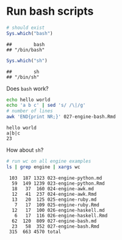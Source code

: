 # Run bash scripts


```r
# should exist
Sys.which("bash")
```

```
##        bash 
## "/bin/bash"
```

```r
Sys.which("sh")
```

```
##        sh 
## "/bin/sh"
```


Does `bash` work?


```bash
echo hello world
echo 'a b c' | sed 's/ /\|/g'
# number of lines
awk 'END{print NR;}' 027-engine-bash.Rmd
```

```
hello world
a|b|c
23
```


How about `sh`?


```sh
# run wc on all engine examples
ls | grep engine | xargs wc
```

```
 103  187 1323 023-engine-python.md
  59  149 1239 023-engine-python.Rmd
  18   37  160 024-engine-awk.md
  12   41  237 024-engine-awk.Rmd
  13   20  125 025-engine-ruby.md
   7   17  109 025-engine-ruby.Rmd
  12   17  100 026-engine-haskell.md
   6   17  116 026-engine-haskell.Rmd
  62  120  809 027-engine-bash.md
  23   58  352 027-engine-bash.Rmd
 315  663 4570 total
```

